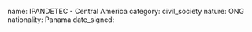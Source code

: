 name: IPANDETEC - Central America 
category: civil_society
nature:  ONG
nationality: Panama
date_signed:
    